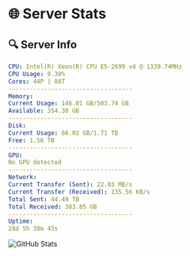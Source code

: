# 🌐 Server Stats
## 🔍 Server Info
```yaml
CPU: Intel(R) Xeon(R) CPU E5-2699 v4 @ 1339.74MHz
CPU Usage: 0.30%
Cores: 44P | 88T
-----------------------------------
Memory:
Current Usage: 146.01 GB/503.74 GB
Available: 354.30 GB
-----------------------------------
Disk:
Current Usage: 66.02 GB/1.71 TB
Free: 1.56 TB
-----------------------------------
GPU:
No GPU detected
-----------------------------------
Network:
Current Transfer (Sent): 22.03 MB/s
Current Transfer (Received): 135.56 KB/s
Total Sent: 44.49 TB
Total Received: 383.85 GB
-----------------------------------
Uptime:
28d 5h 38m 45s
```
![GitHub Stats](https://img.shields.io/badge/Updated-2025-04-05_03:01:34-blue)